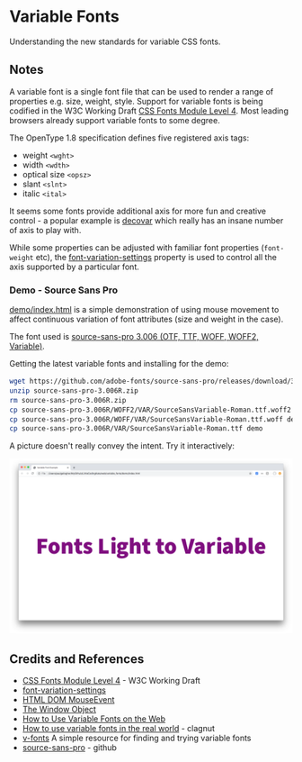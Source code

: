 # Variable Fonts

Understanding the new standards for variable CSS fonts.

## Notes

A variable font is a single font file that can be used to render a range of properties e.g. size, weight, style.
Support for variable fonts is being codified in the W3C Working Draft [CSS Fonts Module Level 4](https://www.w3.org/TR/css-fonts-4/).
Most leading browsers already support variable fonts to some degree.

The OpenType 1.8 specification defines five registered axis tags:

* weight `<wght>`
* width `<wdth>`
* optical size `<opsz>`
* slant `<slnt>`
* italic `<ital>`

It seems some fonts provide additional axis for more fun and creative control - a popular
example is [decovar](https://github.com/TypeNetwork/Decovar) which really has an insane number of axis to play with.

While some properties can be adjusted with familiar font properties (`font-weight` etc),
the [font-variation-settings](https://developer.mozilla.org/en-US/docs/Web/CSS/font-variation-settings)
property is used to control all the axis supported by a particular font.

### Demo - Source Sans Pro

[demo/index.html](./demo/index.html) is a simple demonstration of using mouse movement
to affect continuous variation of font attributes (size and weight in the case).

The font used is [source-sans-pro 3.006 (OTF, TTF, WOFF, WOFF2, Variable)](https://github.com/adobe-fonts/source-sans-pro/releases/tag/3.006R).

Getting the latest variable fonts and installing for the demo:

```bash
wget https://github.com/adobe-fonts/source-sans-pro/releases/download/3.006R/source-sans-pro-3.006R.zip
unzip source-sans-pro-3.006R.zip
rm source-sans-pro-3.006R.zip
cp source-sans-pro-3.006R/WOFF2/VAR/SourceSansVariable-Roman.ttf.woff2 demo
cp source-sans-pro-3.006R/WOFF/VAR/SourceSansVariable-Roman.ttf.woff demo
cp source-sans-pro-3.006R/VAR/SourceSansVariable-Roman.ttf demo
```

A picture doesn't really convey the intent. Try it interactively:

[![demo](./assets/demo.png?raw=true)](./demo/index.html)

## Credits and References

* [CSS Fonts Module Level 4](https://www.w3.org/TR/css-fonts-4/) - W3C Working Draft
* [font-variation-settings](https://developer.mozilla.org/en-US/docs/Web/CSS/font-variation-settings)
* [HTML DOM MouseEvent](https://www.w3schools.com/jsref/obj_mouseevent.asp)
* [The Window Object](https://www.w3schools.com/jsref/obj_window.asp)
* [How to Use Variable Fonts on the Web](https://webdesign.tutsplus.com/articles/how-to-use-variable-fonts-on-the-web--cms-30212)
* [How to use variable fonts in the real world](http://clagnut.com/blog/2390/) - clagnut
* [v-fonts](https://v-fonts.com/) A simple resource for finding and trying variable fonts
* [source-sans-pro](https://github.com/adobe-fonts/source-sans-pro) - github

